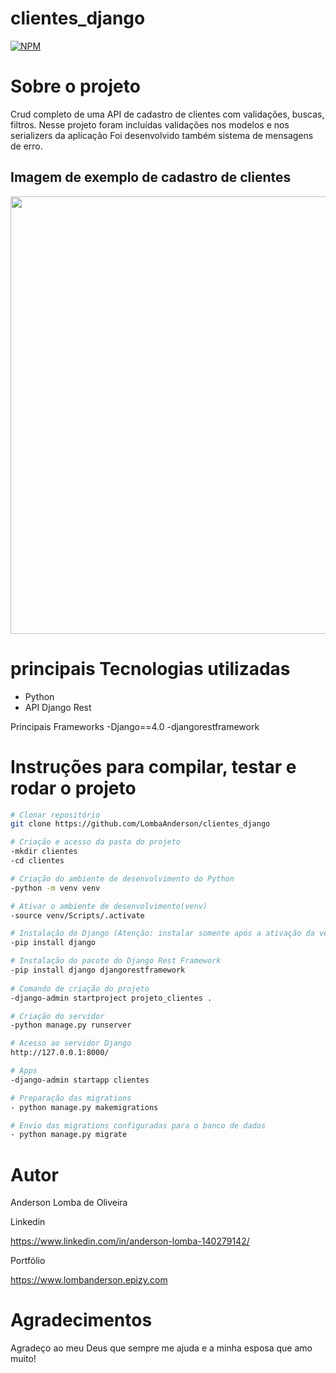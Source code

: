 # clientes_django

[![NPM](https://img.shields.io/npm/l/react)](https://github.com/LombaAnderson/clientes_django/blob/main/LICENSE)

# Sobre o projeto
Crud completo de uma API de cadastro de clientes com validações, buscas, filtros. Nesse projeto foram incluídas validações nos modelos e nos serializers da aplicação 
Foi desenvolvido também sistema de mensagens de erro. 



## Imagem de exemplo de cadastro de clientes
<div align="center">
<img src="https://user-images.githubusercontent.com/60937513/165668592-f3aba688-39b3-4d1c-b77c-e437c7798a7f.png" width="700" />
</div>

# principais Tecnologias utilizadas
- Python
- API Django Rest

 Principais Frameworks
-Django==4.0
-djangorestframework


# Instruções para compilar, testar e rodar o projeto

```bash
# Clonar repositório
git clone https://github.com/LombaAnderson/clientes_django

# Criação e acesso da pasta do projeto
-mkdir clientes
-cd clientes

# Criação do ambiente de desenvolvimento do Python
-python -m venv venv

# Ativar o ambiente de desenvolvimento(venv)
-source venv/Scripts/.activate

# Instalação do Django (Atenção: instalar somente após a ativação da venv)
-pip install django

# Instalação do pacote do Django Rest Framework
-pip install django djangorestframework
 
# Comando de criação do projeto
-django-admin startproject projeto_clientes .

# Criação do servidor
-python manage.py runserver

# Acesso ao servidor Django
http://127.0.0.1:8000/

# Apps 
-django-admin startapp clientes

# Preparação das migrations
- python manage.py makemigrations

# Envio das migrations configuradas para o banco de dados
- python manage.py migrate

```

# Autor

Anderson Lomba de Oliveira

Linkedin

https://www.linkedin.com/in/anderson-lomba-140279142/

Portfólio

https://www.lombanderson.epizy.com

# Agradecimentos

Agradeço ao meu Deus que sempre me ajuda e a minha esposa que amo muito! 


